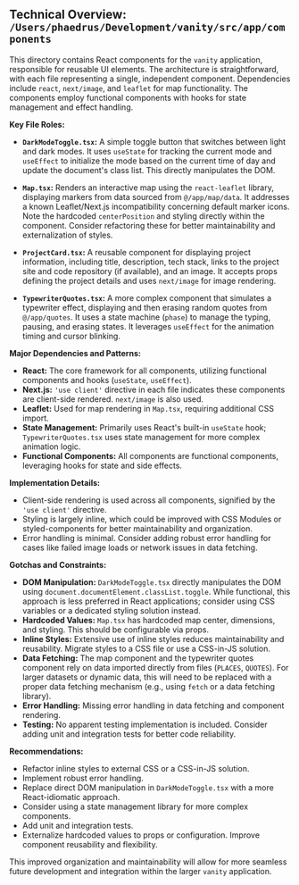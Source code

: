 ## Technical Overview: `/Users/phaedrus/Development/vanity/src/app/components`

This directory contains React components for the `vanity` application, responsible for reusable UI elements.  The architecture is straightforward, with each file representing a single, independent component.  Dependencies include `react`, `next/image`, and `leaflet` for map functionality.  The components employ functional components with hooks for state management and effect handling.

**Key File Roles:**

* **`DarkModeToggle.tsx`:** A simple toggle button that switches between light and dark modes. It uses `useState` for tracking the current mode and `useEffect` to initialize the mode based on the current time of day and update the document's class list.  This directly manipulates the DOM.

* **`Map.tsx`:** Renders an interactive map using the `react-leaflet` library, displaying markers from data sourced from `@/app/map/data`.  It addresses a known Leaflet/Next.js incompatibility concerning default marker icons. Note the hardcoded `centerPosition` and styling directly within the component.  Consider refactoring these for better maintainability and externalization of styles.

* **`ProjectCard.tsx`:** A reusable component for displaying project information, including title, description, tech stack, links to the project site and code repository (if available), and an image. It accepts props defining the project details and uses `next/image` for image rendering.

* **`TypewriterQuotes.tsx`:**  A more complex component that simulates a typewriter effect, displaying and then erasing random quotes from `@/app/quotes`.  It uses a state machine (`phase`) to manage the typing, pausing, and erasing states.  It leverages `useEffect` for the animation timing and cursor blinking.


**Major Dependencies and Patterns:**

* **React:** The core framework for all components, utilizing functional components and hooks (`useState`, `useEffect`).
* **Next.js:** `'use client'` directive in each file indicates these components are client-side rendered.  `next/image` is also used.
* **Leaflet:** Used for map rendering in `Map.tsx`, requiring additional CSS import.
* **State Management:** Primarily uses React's built-in `useState` hook; `TypewriterQuotes.tsx` uses state management for more complex animation logic.
* **Functional Components:** All components are functional components, leveraging hooks for state and side effects.


**Implementation Details:**

* Client-side rendering is used across all components, signified by the `'use client'` directive.
* Styling is largely inline, which could be improved with CSS Modules or styled-components for better maintainability and organization.
* Error handling is minimal. Consider adding robust error handling for cases like failed image loads or network issues in data fetching.


**Gotchas and Constraints:**

* **DOM Manipulation:** `DarkModeToggle.tsx` directly manipulates the DOM using `document.documentElement.classList.toggle`. While functional, this approach is less preferred in React applications; consider using CSS variables or a dedicated styling solution instead.
* **Hardcoded Values:**  `Map.tsx` has hardcoded map center, dimensions, and styling. This should be configurable via props.
* **Inline Styles:** Extensive use of inline styles reduces maintainability and reusability. Migrate styles to a CSS file or use a CSS-in-JS solution.
* **Data Fetching:** The map component and the typewriter quotes component rely on data imported directly from files (`PLACES`, `QUOTES`).  For larger datasets or dynamic data, this will need to be replaced with a proper data fetching mechanism (e.g., using `fetch` or a data fetching library).
* **Error Handling:**  Missing error handling in data fetching and component rendering.
* **Testing:**  No apparent testing implementation is included. Consider adding unit and integration tests for better code reliability.


**Recommendations:**

* Refactor inline styles to external CSS or a CSS-in-JS solution.
* Implement robust error handling.
* Replace direct DOM manipulation in `DarkModeToggle.tsx` with a more React-idiomatic approach.
* Consider using a state management library for more complex components.
* Add unit and integration tests.
* Externalize hardcoded values to props or configuration.  Improve component reusability and flexibility.

This improved organization and maintainability will allow for more seamless future development and integration within the larger `vanity` application.
